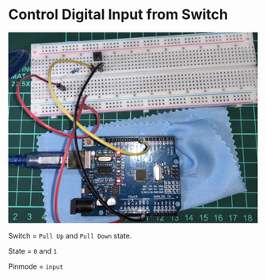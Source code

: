 # Control Digital Input from Switch

![LED Blink](https://raw.githubusercontent.com/iamgoangle/golf-iot-projects/master/uno/switch%20digital%20input/digital_switch.jpg)

Switch = `Pull Up` and `Pull Down` state.

State = `0` and `1`

Pinmode = `input`
